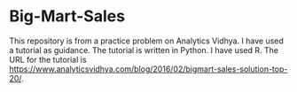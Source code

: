 # Big-Mart-Sales
This repository is from a practice problem on Analytics Vidhya. I have used a tutorial as guidance. The tutorial is written in Python. I have used R. The URL for the tutorial is https://www.analyticsvidhya.com/blog/2016/02/bigmart-sales-solution-top-20/.

